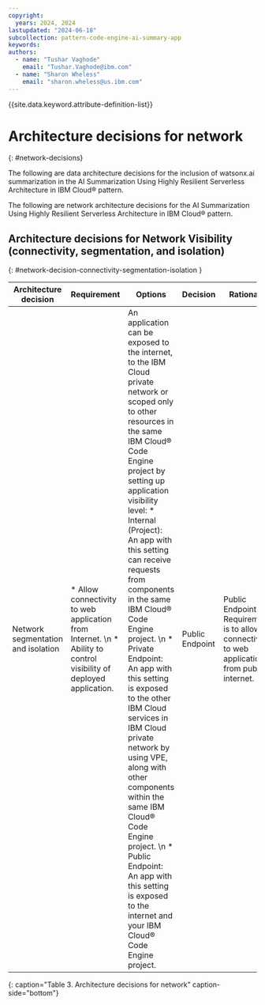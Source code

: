 ```yaml
---
copyright:
  years: 2024, 2024
lastupdated: "2024-06-18"
subcollection: pattern-code-engine-ai-summary-app
keywords:
authors:
  - name: "Tushar Vaghode"
    email: "Tushar.Vaghode@ibm.com"
  - name: "Sharon Wheless"
    email: "sharon.wheless@us.ibm.com"
---
```


{{site.data.keyword.attribute-definition-list}}

# Architecture decisions for network
{: #network-decisions}

The following are data architecture decisions for the inclusion of watsonx.ai summarization in the AI Summarization Using Highly Resilient Serverless Architecture in IBM Cloud® pattern.

The following are network architecture decisions for the AI Summarization Using Highly Resilient Serverless Architecture in IBM Cloud® pattern.

## Architecture decisions for Network Visibility (connectivity, segmentation, and isolation)
{: #network-decision-connectivity-segmentation-isolation }

| Architecture decision         | Requirement         | Options      | Decision   | Rationale              |
|------------------------------------|---------------------------|--------------------|-----------------|-----------------------------|
| Network segmentation and isolation | * Allow connectivity to web application from Internet. \n * Ability to control visibility of deployed application. | An application can be exposed to the internet, to the IBM Cloud private network or scoped only to other resources in the same IBM Cloud® Code Engine project by setting up application visibility level: * Internal (Project): An app with this setting can receive requests from components in the same IBM Cloud® Code Engine project. \n * Private Endpoint: An app with this setting is exposed to the other IBM Cloud services in IBM Cloud private network by using VPE, along with other components within the same IBM Cloud® Code Engine project. \n * Public Endpoint: An app with this setting is exposed to the internet and your IBM Cloud® Code Engine project. | Public Endpoint | Public Endpoint: Requirement is to allow connectivity to web application from public internet. |
{: caption="Table 3. Architecture decisions for network" caption-side="bottom"}
